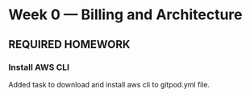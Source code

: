 # Week 0 — Billing and Architecture

## REQUIRED HOMEWORK

### Install AWS CLI
Added task to download and install aws cli to gitpod.yml file.


